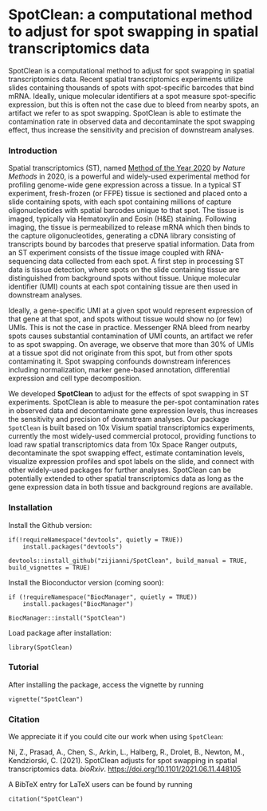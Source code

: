 # SpotClean: a computational method to adjust for spot swapping in spatial transcriptomics data

SpotClean is a computational method to adjust for spot swapping in spatial transcriptomics data. Recent spatial transcriptomics experiments utilize slides containing thousands of spots with spot-specific barcodes that bind mRNA. Ideally, unique molecular identifiers at a spot measure spot-specific expression, but this is often not the case due to bleed from nearby spots, an artifact we refer to as spot swapping. SpotClean is able to estimate the contamination rate in observed data and decontaminate the spot swapping effect, thus increase the sensitivity and precision of downstream analyses.

### Introduction

Spatial transcriptomics (ST), named [Method of the Year 2020](https://www.nature.com/articles/s41592-020-01033-y) by *Nature Methods* in 2020, is a powerful and widely-used experimental method for profiling genome-wide gene expression across a tissue. In a typical ST experiment, fresh-frozen (or FFPE) tissue is sectioned and placed onto a slide containing spots, with each spot containing millions of capture oligonucleotides with spatial barcodes unique to that spot. The tissue is imaged, typically via Hematoxylin and Eosin (H&E) staining. Following imaging, the tissue is permeabilized to release mRNA which then binds to the capture oligonucleotides, generating a cDNA library consisting of transcripts bound by barcodes that preserve spatial information. Data from an ST experiment consists of the tissue image coupled with RNA-sequencing data collected from each spot. A first step in processing ST data is tissue detection, where spots on the slide containing tissue are distinguished from background spots without tissue. Unique molecular identifier (UMI) counts at each spot containing tissue are then used in downstream analyses.

Ideally, a gene-specific UMI at a given spot would represent expression of that gene at that spot, and spots without tissue would show no (or few) UMIs. This is not the case in practice. Messenger RNA bleed from nearby spots causes substantial contamination of UMI counts, an artifact we refer to as spot swapping. On average, we observe that more than 30% of UMIs at a tissue spot did not originate from this spot, but from other spots contaminating it. Spot swapping confounds downstream inferences including normalization, marker gene-based annotation, differential expression and cell type decomposition.

We developed **SpotClean** to adjust for the effects of spot swapping in ST experiments. SpotClean is able to measure the per-spot contamination rates in observed data and decontaminate gene expression levels, thus increases the sensitivity and precision of downstream analyses. Our package `SpotClean` is built based on 10x Visium spatial transcriptomics experiments, currently the most widely-used commercial protocol, providing functions to load raw spatial transcriptomics data from 10x Space Ranger outputs, decontaminate the spot swapping effect, estimate contamination levels, visualize expression profiles and spot labels on the slide, and connect with other widely-used packages for further analyses. SpotClean can be potentially extended to other spatial transcriptomics data as long as the gene expression data in both tissue and background regions are available.


### Installation

Install the Github version:

```{r}
if(!requireNamespace("devtools", quietly = TRUE))
    install.packages("devtools")

devtools::install_github("zijianni/SpotClean", build_manual = TRUE, build_vignettes = TRUE)

```

Install the Bioconductor version (coming soon):

```{r}
if (!requireNamespace("BiocManager", quietly = TRUE))
    install.packages("BiocManager")

BiocManager::install("SpotClean")

```

Load package after installation:

```{r}
library(SpotClean)
```

### Tutorial

After installing the package, access the vignette by running

```{r}
vignette("SpotClean")
```

### Citation

We appreciate it if you could cite our work when using `SpotClean`:

Ni, Z., Prasad, A., Chen, S., Arkin, L., Halberg, R., Drolet, B., Newton, M., Kendziorski, C. (2021). SpotClean adjusts for spot swapping in spatial transcriptomics data. *bioRxiv*. https://doi.org/10.1101/2021.06.11.448105

A BibTeX entry for LaTeX users can be found by running 

```{r}
citation("SpotClean")
```
